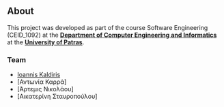 ## About 

This project was developed as part of the course Software Engineering (CEID_1092) at the **[Department of Computer Engineering and Informatics](https://www.ceid.upatras.gr/en/)** at the **[University of Patras](https://www.upatras.gr/en/)**.


### Team

- [Ioannis Kaldiris](https://github.com/IoannisKaldiris)
- [Αντωνία Καρρά]
- [Άρτεµις Νικολάου]
- [Αικατερίνη Σταυροπούλου]
